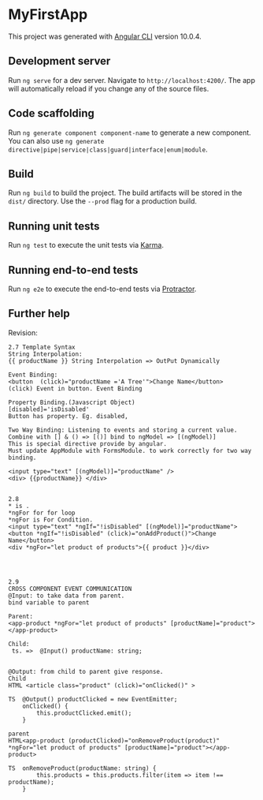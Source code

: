 # MyFirstApp

This project was generated with [Angular CLI](https://github.com/angular/angular-cli) version 10.0.4.

## Development server

Run `ng serve` for a dev server. Navigate to `http://localhost:4200/`. The app will automatically reload if you change any of the source files.

## Code scaffolding

Run `ng generate component component-name` to generate a new component. You can also use `ng generate directive|pipe|service|class|guard|interface|enum|module`.

## Build

Run `ng build` to build the project. The build artifacts will be stored in the `dist/` directory. Use the `--prod` flag for a production build.

## Running unit tests

Run `ng test` to execute the unit tests via [Karma](https://karma-runner.github.io).

## Running end-to-end tests

Run `ng e2e` to execute the end-to-end tests via [Protractor](http://www.protractortest.org/).

## Further help

Revision:

    2.7 Template Syntax
    String Interpolation:
    {{ productName }} String Interpolation => OutPut Dynamically

    Event Binding:
    <button  (click)="productName ='A Tree'">Change Name</button>
    (click) Event in button. Event Binding

    Property Binding.(Javascript Object)
    [disabled]='isDisabled'
    Button has property. Eg. disabled,   

    Two Way Binding: Listening to events and storing a current value. 
    Combine with [] & () => [()] bind to ngModel => [(ngModel)]
    This is special directive provide by angular.
    Must update AppModule with FormsModule. to work correctly for two way binding.

    <input type="text" [(ngModel)]="productName" />
    <div> {{productName}} </div>


    2.8
    * is .
    *ngFor for for loop
    *ngFor is For Condition.
    <input type="text" *ngIf="!isDisabled" [(ngModel)]="productName">
    <button *ngIf="!isDisabled" (click)="onAddProduct()">Change Name</button>
    <div *ngFor="let product of products">{{ product }}</div>




    2.9
    CROSS COMPONENT EVENT COMMUNICATION
    @Input: to take data from parent.
    bind variable to parent

    Parent:
    <app-product *ngFor="let product of products" [productName]="product"></app-product>

    Child:
     ts. =>  @Input() productName: string;


    @Output: from child to parent give response.
    Child
    HTML <article class="product" (click)="onClicked()" >

    TS  @Output() productClicked = new EventEmitter;
        onClicked() {
            this.productClicked.emit();
        }

    parent
    HTML<app-product (productClicked)="onRemoveProduct(product)" *ngFor="let product of products" [productName]="product"></app-product>
    
    TS  onRemoveProduct(productName: string) {
            this.products = this.products.filter(item => item !== productName);
        }
